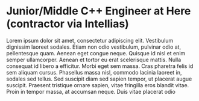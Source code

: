 # Junior/Middle C++ Engineer at Here (contractor via Intellias)

Lorem ipsum dolor sit amet, consectetur adipiscing elit. Vestibulum dignissim laoreet sodales. Etiam non odio vestibulum, pulvinar odio at, pellentesque quam. Aenean eget congue neque. Quisque id nisl et enim semper ullamcorper. Aenean et tortor eu erat scelerisque mattis. Nulla consequat id libero a efficitur. Morbi eget sem massa. Cras pharetra felis id sem aliquam cursus. Phasellus massa nisl, commodo lacinia laoreet in, sodales sed tellus. Sed suscipit diam sed sapien tempor, ut placerat augue suscipit. Praesent tristique ornare sapien, vitae fringilla eros blandit vitae. Proin in tempor massa, at accumsan neque. Duis vitae placerat odio
